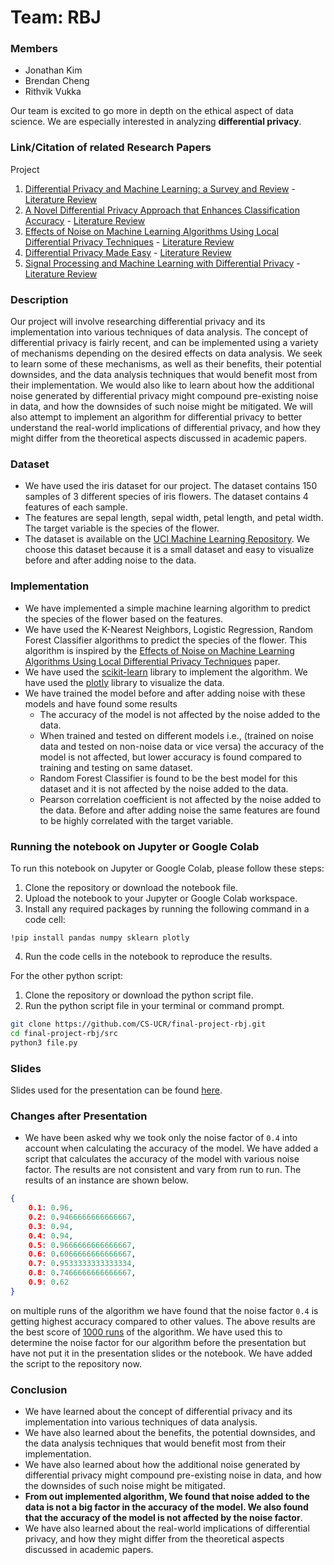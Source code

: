 # Team: RBJ

### Members 
- Jonathan Kim 
- Brendan Cheng 
- Rithvik Vukka

Our team is excited to go more in depth on the ethical aspect of data science. We are
especially interested in analyzing **differential privacy**.

### Link/Citation of related Research Papers
Project
1. [Differential Privacy and Machine Learning: a Survey and Review](https://arxiv.org/abs/1412.7584) - [Literature Review](https://github.com/CS-UCR/final-project-rbj/blob/main/summaries/Differential%20Privacy%20and%20Machine%20Learning%20A%20Survey%20and%20Review.md)
2. [A Novel Differential Privacy Approach that Enhances Classification Accuracy](https://dl.acm.org/doi/10.1145/2948992.2949027) - [Literature Review](https://github.com/CS-UCR/final-project-rbj/blob/main/summaries/A%20Novel%20Differential%20Privacy%20Approach%20that%20Enhances%20Classification%20Accuracy.md)
3. [Effects of Noise on Machine Learning Algorithms Using Local Differential Privacy Techniques](https://ieeexplore.ieee.org/stamp/stamp.jsp?tp=&arnumber=9422609) - [Literature Review](https://github.com/CS-UCR/final-project-rbj/blob/main/summaries/Effects%20of%20Noise%20on%20Machine%20Learning%20Algorithms%20Using%20Local%20Differential%20Privacy%20Techniques.md)
4. [Differential Privacy Made Easy](https://ieeexplore.ieee.org/stamp/stamp.jsp?tp=&arnumber=10007322) - [Literature Review](https://github.com/CS-UCR/final-project-rbj/blob/main/summaries/Differential%20Privacy%20Made%20Easy.md)
5. [Signal Processing and Machine Learning with Differential Privacy](https://ieeexplore.ieee.org/stamp/stamp.jsp?tp=&arnumber=6582713) - [Literature Review](https://github.com/CS-UCR/final-project-rbj/blob/main/summaries/Signal%20Processing%20and%20Machine%20Learning%20with%20Differential%20Privacy.md)

### Description
Our project will involve researching differential privacy and its implementation into various techniques of data analysis. The concept of differential privacy is fairly recent, and can be implemented using a variety of mechanisms depending on the desired effects on data analysis. We seek to learn some of these mechanisms, as well as their benefits, their potential downsides, and the data analysis techniques that would benefit most from their implementation. We would also like to learn about how the additional noise generated by differential privacy might compound pre-existing noise in data, and how the downsides of such noise might be mitigated. We will also attempt to implement an algorithm for differential privacy to better understand the real-world implications of differential privacy, and how they might differ from the theoretical aspects discussed in academic papers.


### Dataset 
- We have used the iris dataset for our project. The dataset contains 150 samples of 3 different species of iris flowers. The dataset contains 4 features of each sample. 
- The features are sepal length, sepal width, petal length, and petal width. The target variable is the species of the flower. 
- The dataset is available on the [UCI Machine Learning Repository](https://archive.ics.uci.edu/ml/datasets/iris). We choose this dataset because it is a small dataset and easy to visualize before and after adding noise to the data.

### Implementation
- We have implemented a simple machine learning algorithm to predict the species of the flower based on the features. 
- We have used the K-Nearest Neighbors, Logistic Regression, Random Forest Classifier algorithms to predict the species of the flower. This algorithm is inspired by the [Effects of Noise on Machine Learning Algorithms Using Local Differential Privacy Techniques](https://ieeexplore.ieee.org/stamp/stamp.jsp?tp=&arnumber=9422609) paper.
- We have used the [scikit-learn](https://scikit-learn.org/stable/) library to implement the algorithm. We have used the [plotly](https://plotly.com/python/) library to visualize the data.
- We have trained the model before and after adding noise with these models and have found some results
    - The accuracy of the model is not affected by the noise added to the data.
    - When trained and tested on different models i.e., (trained on noise data and tested on non-noise data or vice versa) the accuracy of the model is not affected, but lower accuracy is found compared to training and testing on same dataset.
    - Random Forest Classifier is found to be the best model for this dataset and it is not affected by the noise added to the data.
    - Pearson correlation coefficient is not affected by the noise added to the data. Before and after adding noise the same features are found to be highly correlated with the target variable.

### Running the notebook on Jupyter or Google Colab

To run this notebook on Jupyter or Google Colab, please follow these steps:

1. Clone the repository or download the notebook file.
2. Upload the notebook to your Jupyter or Google Colab workspace.
3. Install any required packages by running the following command in a code cell:

```ipython
!pip install pandas numpy sklearn plotly
```

4. Run the code cells in the notebook to reproduce the results.

For the other python script: 
1. Clone the repository or download the python script file.
2. Run the python script file in your terminal or command prompt.

```bash
git clone https://github.com/CS-UCR/final-project-rbj.git
cd final-project-rbj/src
python3 file.py
```


### Slides
Slides used for the presentation can be found [here](https://docs.google.com/presentation/d/e/2PACX-1vTPQGlRAhgOtQvznw7oWjcxE_dYr9pThI7dvekNsARCBShW2id5omxDBPrh8o7MP90w_s9XXHlaMb1B/pub?start=true&loop=true&delayms=3000).


### Changes after Presentation
- We have been asked why we took only the noise factor of `0.4` into account when calculating the accuracy of the model. We have added a script that calculates the accuracy of the model with various noise factor. The results are not consistent and vary from run to run. The results of an instance are shown below.

```json
{
    0.1: 0.96,
    0.2: 0.9466666666666667,
    0.3: 0.94,
    0.4: 0.94,
    0.5: 0.9666666666666667,
    0.6: 0.6066666666666667,
    0.7: 0.9533333333333334,
    0.8: 0.7466666666666667,
    0.9: 0.62
}
```

on multiple runs of the algorithm we have found that the noise factor `0.4` is getting highest accuracy compared to other values. The above results are the best score of [1000 runs](https://github.com/CS-UCR/final-project-rbj/blob/97376dd3ead49435b07e8ba294b3d8c5a11d678e/src/file.py#L79C26-L88) of the algorithm. We have used this to determine the noise factor for our algorithm before the presentation but have not put it in the presentation slides or the notebook. We have added the script to the repository now. 

### Conclusion
- We have learned about the concept of differential privacy and its implementation into various techniques of data analysis. 
- We have also learned about the benefits, the potential downsides, and the data analysis techniques that would benefit most from their implementation. 
- We have also learned about how the additional noise generated by differential privacy might compound pre-existing noise in data, and how the downsides of such noise might be mitigated.
- **From out implemented algorithm, We found that noise added to the data is not a big factor in the accuracy of the model. We also found that the accuracy of the model is not affected by the noise factor**.
- We have also learned about the real-world implications of differential privacy, and how they might differ from the theoretical aspects discussed in academic papers.